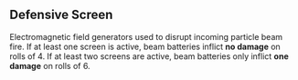 Defensive Screen
----------------

Electromagnetic field generators used to disrupt incoming particle beam fire. If at least one screen is active, beam batteries inflict __no damage__ on rolls of 4. If at least two screens are active, beam batteries only inflict __one damage__ on rolls of 6.
